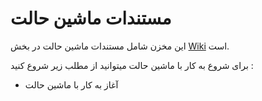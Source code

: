 # مستندات ماشین حالت
 این مخزن شامل مستندات ماشین حالت در بخش [Wiki](https://github.com/faraabin/state_machine_doc/wiki) است.

برای شروع به کار با ماشین حالت میتوانید از مطلب زیر شروع کنید :
- آغاز به کار با ماشین حالت
